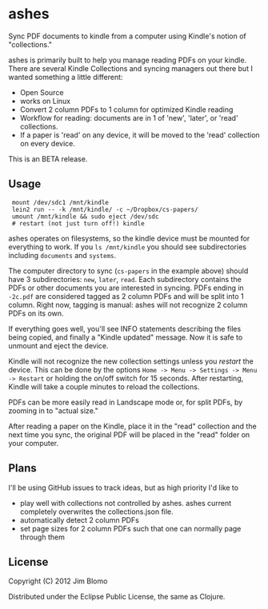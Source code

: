 # ashes

Sync PDF documents to kindle from a computer using Kindle's notion of "collections."

ashes is primarily built to help you manage reading PDFs on your kindle.  There
are several Kindle Collections and syncing managers out there but I wanted
something a little different:

- Open Source
- works on Linux
- Convert 2 column PDFs to 1 column for optimized Kindle reading
- Workflow for reading: documents are in 1 of 'new', 'later', or 'read'
collections.
- If a paper is 'read' on any device, it will be moved to the 'read' collection
on every device.

This is an BETA release.

## Usage

     mount /dev/sdc1 /mnt/kindle
     lein2 run -- -k /mnt/kindle/ -c ~/Dropbox/cs-papers/
     umount /mnt/kindle && sudo eject /dev/sdc
     # restart (not just turn off!) kindle

ashes operates on filesystems, so the kindle device must be mounted for
everything to work.  If you `ls /mnt/kindle` you should see subdirectories
including `documents` and `systems`.

The computer directory to sync (`cs-papers` in the example above) should have 3
subdirectories: `new`, `later`, `read`.  Each subdirectory contains the PDFs or
other documents you are interested in syncing.  PDFs ending in `-2c.pdf` are
considered tagged as 2 column PDFs and will be split into 1 column.  Right now,
tagging is manual: ashes will not recognize 2 column PDFs on its own.

If everything goes well, you'll see INFO statements describing the files being
copied, and finally a "Kindle updated" message.  Now it is safe to unmount and
eject the device.

Kindle will not recognize the new collection settings unless you *restart* the
device.  This can be done by the options `Home -> Menu -> Settings -> Menu ->
Restart` or holding the on/off switch for 15 seconds.  After restarting, Kindle
will take a couple minutes to reload the collections.

PDFs can be more easily read in Landscape mode or, for split PDFs, by
zooming in to "actual size."

After reading a paper on the Kindle, place it in the "read" collection and the
next time you sync, the original PDF will be placed in the "read" folder on your
computer.

## Plans

I'll be using GitHub issues to track ideas, but as high priority I'd like to

- play well with collections not controlled by ashes. ashes current completely
overwrites the collections.json file.
- automatically detect 2 column PDFs
- set page sizes for 2 column PDFs such that one can normally page through them

## License

Copyright (C) 2012 Jim Blomo

Distributed under the Eclipse Public License, the same as Clojure.
